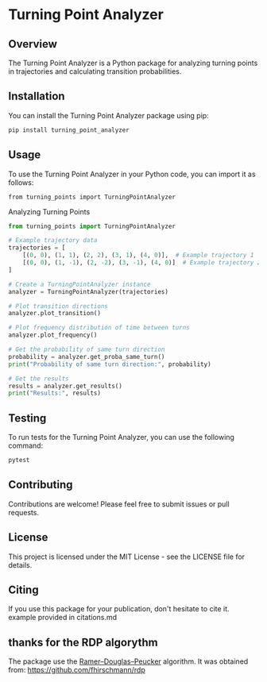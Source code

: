 # Turning Point Analyzer

## Overview
The Turning Point Analyzer is a Python package for analyzing turning points in trajectories and calculating transition probabilities.

## Installation
You can install the Turning Point Analyzer package using pip:
```bash
pip install turning_point_analyzer
```

## Usage
To use the Turning Point Analyzer in your Python code, you can import it as follows:

```pytho
from turning_points import TurningPointAnalyzer
```

Analyzing Turning Points
```python
from turning_points import TurningPointAnalyzer

# Example trajectory data
trajectories = [
    [(0, 0), (1, 1), (2, 2), (3, 1), (4, 0)],  # Example trajectory 1
    [(0, 0), (1, -1), (2, -2), (3, -1), (4, 0)]  # Example trajectory 2
]

# Create a TurningPointAnalyzer instance
analyzer = TurningPointAnalyzer(trajectories)

# Plot transition directions
analyzer.plot_transition()

# Plot frequency distribution of time between turns
analyzer.plot_frequency()

# Get the probability of same turn direction
probability = analyzer.get_proba_same_turn()
print("Probability of same turn direction:", probability)

# Get the results
results = analyzer.get_results()
print("Results:", results)
```

## Testing
To run tests for the Turning Point Analyzer, you can use the following command:

```bash
pytest
```

## Contributing
Contributions are welcome! Please feel free to submit issues or pull requests.

## License
This project is licensed under the MIT License - see the LICENSE file for details.

## Citing
If you use this package for your publication, don't hesitate to cite it.
example provided in citations.md


## thanks for the RDP algorythm

The package use the [Ramer–Douglas–Peucker](http://en.wikipedia.org/wiki/Ramer%E2%80%93Douglas%E2%80%93Peucker_algorithm) algorithm.
It was obtained from: https://github.com/fhirschmann/rdp